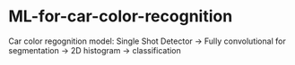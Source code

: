 # ML-for-car-color-recognition
Car color regognition model: Single Shot Detector -> Fully convolutional for segmentation -> 2D histogram -> classification
